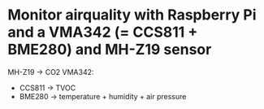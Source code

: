 # Monitor airquality with Raspberry Pi and a VMA342 (= CCS811 + BME280) and MH-Z19 sensor

MH-Z19 -> CO2
VMA342:
- CCS811 -> TVOC
- BME280 -> temperature + humidity + air pressure